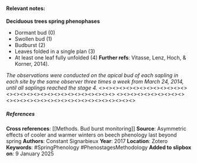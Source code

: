 #### **Relevant notes**:
**Deciduous trees spring phenophases**
- Dormant bud (0)
- Swollen bud (1)
- Budburst (2)
- Leaves folded in a single plan (3)
- At least one leaf fully unfolded (4)
**Further refs**: Vitasse, Lenz, Hoch, & Korner, 2014).

*The observations were conducted on the apical bud of each sapling in each site by the same observer three times a week from March 24, 2014, until all saplings reached the stage 4.*
<><><><><><><><><><><><><><><><><><><><><><><><><><><><><>
<><><><><><><><><><><><><><><><><><><><><><><><><><><><><>
##### References
**Cross references**: 
[[Methods. Bud burst monitoring]]
**Source**:  Asymmetric effects of cooler and warmer winters on beech phenology last beyond spring
**Authors**: Constant Signarbieux
**Year**: 2017
**Location**: Zotero
**Keywords**: #SpringPhenology #PhenostagesMethodology 
**Added to slipbox on**: 9 January 2025
